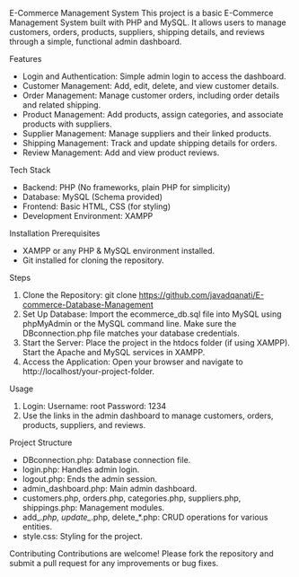 E-Commerce Management System
This project is a basic E-Commerce Management System built with PHP and MySQL. It allows users to manage customers, orders, products, suppliers, shipping details, and reviews through a simple, functional admin dashboard.

Features
  - Login and Authentication: Simple admin login to access the dashboard.
  - Customer Management: Add, edit, delete, and view customer details.
  - Order Management: Manage customer orders, including order details and related shipping.
  - Product Management: Add products, assign categories, and associate products with suppliers.
  - Supplier Management: Manage suppliers and their linked products.
  - Shipping Management: Track and update shipping details for orders.
  - Review Management: Add and view product reviews.
  
Tech Stack
  - Backend: PHP (No frameworks, plain PHP for simplicity)
  - Database: MySQL (Schema provided)
  - Frontend: Basic HTML, CSS (for styling)
  - Development Environment: XAMPP
  
Installation
Prerequisites
  - XAMPP or any PHP & MySQL environment installed.
  - Git installed for cloning the repository.
  
Steps
  1. Clone the Repository:
    git clone https://github.com/javadqanati/E-commerce-Database-Management
  2. Set Up Database:
    Import the ecommerce_db.sql file into MySQL using phpMyAdmin or the MySQL command line.
    Make sure the DBconnection.php file matches your database credentials.
  3. Start the Server:
   Place the project in the htdocs folder (if using XAMPP).
   Start the Apache and MySQL services in XAMPP.
  4. Access the Application:
    Open your browser and navigate to http://localhost/your-project-folder.

Usage
1. Login:
  Username: root
  Password: 1234
2. Use the links in the admin dashboard to manage customers, orders, products, suppliers, and reviews.

Project Structure
  - DBconnection.php: Database connection file.
  - login.php: Handles admin login.
  - logout.php: Ends the admin session.
  - admin_dashboard.php: Main admin dashboard.
  - customers.php, orders.php, categories.php, suppliers.php, shippings.php: Management modules.
  - add_*.php, update_*.php, delete_*.php: CRUD operations for various entities.
  - style.css: Styling for the project.

Contributing
Contributions are welcome! Please fork the repository and submit a pull request for any improvements or bug fixes.







